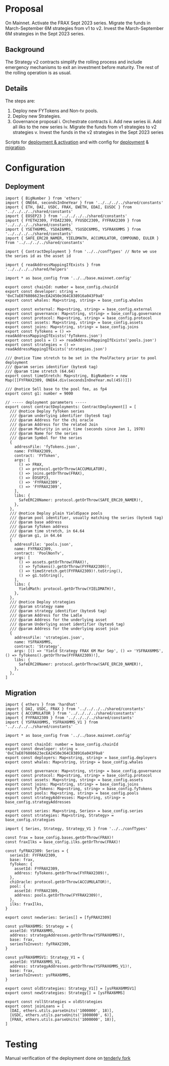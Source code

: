 # Proposal

On Mainnet.
Activate the FRAX Sept 2023 series.
Migrate the funds in March-September 6M strategies from v1 to v2.
Invest the March-September 6M strategies in the Sept 2023 series.

## Background

The Strategy v2 contracts simplify the rolling process and include emergency mechanisms to exit an investment before maturity. The rest of the rolling operation is as usual.

## Details

The steps are:

1. Deploy new FYTokens and Non-tv pools.
2. Deploy new Strategies.
3. Governance proposal
   i. Orchestrate contracts
   ii. Add new series
   iii. Add all ilks to the new series
   iv. Migrate the funds from v1 strategies to v2 strategies
   v. Invest the funds in the v2 strategies in the Sept 2023 series

Scripts for [deployment & activation](https://github.com/yieldprotocol/environments-v2/blob/35f740299534005b2219d2e13a7584bfdde89881/scripts/governance/replace/strategies/migrateMarStrategies.mainnet.sh) and with config for [deployment](https://github.com/yieldprotocol/environments-v2/blob/35f740299534005b2219d2e13a7584bfdde89881/scripts/governance/replace/strategies/migrateMarStrategies.mainnet.deployments.ts) & [migration](https://github.com/yieldprotocol/environments-v2/blob/35f740299534005b2219d2e13a7584bfdde89881/scripts/governance/replace/strategies/migrateMarStrategies.mainnet.config.ts).

# Configuration

## Deployment

```
import { BigNumber } from 'ethers'
import { ONE64, secondsInOneYear } from '../../../../shared/constants'
import { ETH, DAI, USDC, FRAX, EWETH, EDAI, EUSDC } from '../../../../shared/constants'
import { EOSEP23 } from '../../../../shared/constants'
import { FYETH2309, FYDAI2309, FYUSDC2309, FYFRAX2309 } from '../../../../shared/constants'
import { YSETH6MMS, YSDAI6MMS, YSUSDC6MMS, YSFRAX6MMS } from '../../../../shared/constants'
import { SAFE_ERC20_NAMER, YIELDMATH, ACCUMULATOR, COMPOUND, EULER } from '../../../../shared/constants'

import { ContractDeployment } from '../../confTypes' // Note we use the series id as the asset id

import { readAddressMappingIfExists } from '../../../../shared/helpers'

import * as base_config from '../../base.mainnet.config'

export const chainId: number = base_config.chainId
export const developer: string = '0xC7aE076086623ecEA2450e364C838916a043F9a8'
export const whales: Map<string, string> = base_config.whales

export const external: Map<string, string> = base_config.external
export const governance: Map<string, string> = base_config.governance
export const protocol: Map<string, string> = base_config.protocol
export const assets: Map<string, string> = base_config.assets
export const joins: Map<string, string> = base_config.joins
export const fyTokens = () => readAddressMappingIfExists('fyTokens.json')
export const pools = () => readAddressMappingIfExists('pools.json')
export const strategies = () => readAddressMappingIfExists('strategies.json')

/// @notice Time stretch to be set in the PoolFactory prior to pool deployment
/// @param series identifier (bytes6 tag)
/// @param time stretch (64.64)
export const timeStretch: Map<string, BigNumber> = new Map([[FYFRAX2309, ONE64.div(secondsInOneYear.mul(45))]])

/// @notice Sell base to the pool fee, as fp4
export const g1: number = 9000

// ----- deployment parameters -----
export const contractDeployments: ContractDeployment[] = [
  /// @notice Deploy fyToken series
  /// @param underlying identifier (bytes6 tag)
  /// @param Address for the chi oracle
  /// @param Address for the related Join
  /// @param Maturity in unix time (seconds since Jan 1, 1970)
  /// @param Name for the series
  /// @param Symbol for the series
  {
    addressFile: 'fyTokens.json',
    name: FYFRAX2309,
    contract: 'FYToken',
    args: [
      () => FRAX,
      () => protocol.getOrThrow(ACCUMULATOR),
      () => joins.getOrThrow(FRAX),
      () => EOSEP23,
      () => 'FYFRAX2309',
      () => 'FYFRAX2309',
    ],
    libs: {
      SafeERC20Namer: protocol.getOrThrow(SAFE_ERC20_NAMER)!,
    },
  },
  /// @notice Deploy plain YieldSpace pools
  /// @param pool identifier, usually matching the series (bytes6 tag)
  /// @param base address
  /// @param fyToken address
  /// @param time stretch, in 64.64
  /// @param g1, in 64.64
  {
    addressFile: 'pools.json',
    name: FYFRAX2309,
    contract: 'PoolNonTv',
    args: [
      () => assets.getOrThrow(FRAX)!,
      () => fyTokens().getOrThrow(FYFRAX2309)!,
      () => timeStretch.get(FYFRAX2309)!.toString(),
      () => g1.toString(),
    ],
    libs: {
      YieldMath: protocol.getOrThrow(YIELDMATH)!,
    },
  },
  /// @notice Deploy strategies
  /// @param strategy name
  /// @param strategy identifier (bytes6 tag)
  /// @param Address for the Ladle
  /// @param Address for the underlying asset
  /// @param Underlying asset identifier (bytes6 tag)
  /// @param Address for the underlying asset join
  {
    addressFile: 'strategies.json',
    name: YSFRAX6MMS,
    contract: 'Strategy',
    args: [() => 'Yield Strategy FRAX 6M Mar Sep', () => 'YSFRAX6MMS', () => fyTokens().getOrThrow(FYFRAX2309)!],
    libs: {
      SafeERC20Namer: protocol.getOrThrow(SAFE_ERC20_NAMER)!,
    },
  },
]

```

## Migration

```
import { ethers } from 'hardhat'
import { DAI, USDC, FRAX } from '../../../../shared/constants'
import { ACCUMULATOR } from '../../../../shared/constants'
import { FYFRAX2309 } from '../../../../shared/constants'
import { YSFRAX6MMS, YSFRAX6MMS_V1 } from '../../../../shared/constants'

import * as base_config from '../../base.mainnet.config'

export const chainId: number = base_config.chainId
export const developer: string = '0xC7aE076086623ecEA2450e364C838916a043F9a8'
export const deployers: Map<string, string> = base_config.deployers
export const whales: Map<string, string> = base_config.whales

export const governance: Map<string, string> = base_config.governance
export const protocol: Map<string, string> = base_config.protocol
export const assets: Map<string, string> = base_config.assets
export const joins: Map<string, string> = base_config.joins
export const fyTokens: Map<string, string> = base_config.fyTokens
export const pools: Map<string, string> = base_config.pools
export const strategyAddresses: Map<string, string> = base_config.strategyAddresses

export const series: Map<string, Series> = base_config.series
export const strategies: Map<string, Strategy> = base_config.strategies

import { Series, Strategy, Strategy_V1 } from '../../confTypes'

const frax = base_config.bases.getOrThrow(FRAX)!
const fraxIlks = base_config.ilks.getOrThrow(FRAX)!

const fyFRAX2309: Series = {
  seriesId: FYFRAX2309,
  base: frax,
  fyToken: {
    assetId: FYFRAX2309,
    address: fyTokens.getOrThrow(FYFRAX2309)!,
  },
  chiOracle: protocol.getOrThrow(ACCUMULATOR)!,
  pool: {
    assetId: FYFRAX2309,
    address: pools.getOrThrow(FYFRAX2309)!,
  },
  ilks: fraxIlks,
}

export const newSeries: Series[] = [fyFRAX2309]

const ysFRAX6MMS: Strategy = {
  assetId: YSFRAX6MMS,
  address: strategyAddresses.getOrThrow(YSFRAX6MMS)!,
  base: frax,
  seriesToInvest: fyFRAX2309,
}

const ysFRAX6MMSV1: Strategy_V1 = {
  assetId: YSFRAX6MMS_V1,
  address: strategyAddresses.getOrThrow(YSFRAX6MMS_V1)!,
  base: frax,
  seriesToInvest: ysFRAX6MMS,
}

export const oldStrategies: Strategy_V1[] = [ysFRAX6MMSV1]
export const newStrategies: Strategy[] = [ysFRAX6MMS]

export const rollStrategies = oldStrategies
export const joinLoans = [
  [DAI, ethers.utils.parseUnits('1000000', 18)],
  [USDC, ethers.utils.parseUnits('1000000', 6)],
  [FRAX, ethers.utils.parseUnits('1000000', 18)],
]

```

# Testing

Manual verification of the deployment done on [tenderly fork](https://dashboard.tenderly.co/Yield/v2/fork/3249dabf-f924-4ab9-86d5-61b77fcb46c9)
